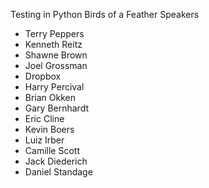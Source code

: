
Testing in Python Birds of a Feather Speakers

- Terry Peppers
- Kenneth Reitz
- Shawne Brown
- Joel Grossman
- Dropbox
- Harry Percival
- Brian Okken
- Gary Bernhardt
- Eric Cline
- Kevin Boers
- Luiz Irber
- Camille Scott
- Jack Diederich
- Daniel Standage

